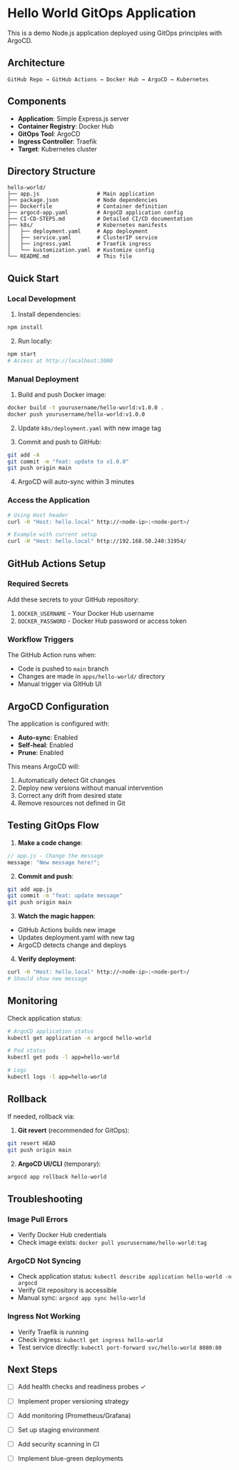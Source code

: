 # Hello World GitOps Application

This is a demo Node.js application deployed using GitOps principles with ArgoCD.

## Architecture

```
GitHub Repo → GitHub Actions → Docker Hub → ArgoCD → Kubernetes
```

## Components

- **Application**: Simple Express.js server
- **Container Registry**: Docker Hub
- **GitOps Tool**: ArgoCD
- **Ingress Controller**: Traefik
- **Target**: Kubernetes cluster

## Directory Structure

```
hello-world/
├── app.js                  # Main application
├── package.json            # Node dependencies
├── Dockerfile              # Container definition
├── argocd-app.yaml         # ArgoCD application config
├── CI-CD-STEPS.md          # Detailed CI/CD documentation
├── k8s/                    # Kubernetes manifests
│   ├── deployment.yaml     # App deployment
│   ├── service.yaml        # ClusterIP service
│   ├── ingress.yaml        # Traefik ingress
│   └── kustomization.yaml  # Kustomize config
└── README.md               # This file
```

## Quick Start

### Local Development

1. Install dependencies:

```bash
npm install
```

2. Run locally:

```bash
npm start
# Access at http://localhost:3000
```

### Manual Deployment

1. Build and push Docker image:

```bash
docker build -t yourusername/hello-world:v1.0.0 .
docker push yourusername/hello-world:v1.0.0
```

2. Update `k8s/deployment.yaml` with new image tag

3. Commit and push to GitHub:

```bash
git add -A
git commit -m "feat: update to v1.0.0"
git push origin main
```

4. ArgoCD will auto-sync within 3 minutes

### Access the Application

```bash
# Using Host header
curl -H "Host: hello.local" http://<node-ip>:<node-port>/

# Example with current setup
curl -H "Host: hello.local" http://192.168.50.240:31954/
```

## GitHub Actions Setup

### Required Secrets

Add these secrets to your GitHub repository:

1. `DOCKER_USERNAME` - Your Docker Hub username
2. `DOCKER_PASSWORD` - Docker Hub password or access token

### Workflow Triggers

The GitHub Action runs when:

- Code is pushed to `main` branch
- Changes are made in `apps/hello-world/` directory
- Manual trigger via GitHub UI

## ArgoCD Configuration

The application is configured with:

- **Auto-sync**: Enabled
- **Self-heal**: Enabled
- **Prune**: Enabled

This means ArgoCD will:

1. Automatically detect Git changes
2. Deploy new versions without manual intervention
3. Correct any drift from desired state
4. Remove resources not defined in Git

## Testing GitOps Flow

1. **Make a code change**:

```javascript
// app.js - Change the message
message: "New message here!";
```

2. **Commit and push**:

```bash
git add app.js
git commit -m "feat: update message"
git push origin main
```

3. **Watch the magic happen**:

- GitHub Actions builds new image
- Updates deployment.yaml with new tag
- ArgoCD detects change and deploys

4. **Verify deployment**:

```bash
curl -H "Host: hello.local" http://<node-ip>:<node-port>/
# Should show new message
```

## Monitoring

Check application status:

```bash
# ArgoCD application status
kubectl get application -n argocd hello-world

# Pod status
kubectl get pods -l app=hello-world

# Logs
kubectl logs -l app=hello-world
```

## Rollback

If needed, rollback via:

1. **Git revert** (recommended for GitOps):

```bash
git revert HEAD
git push origin main
```

2. **ArgoCD UI/CLI** (temporary):

```bash
argocd app rollback hello-world
```

## Troubleshooting

### Image Pull Errors

- Verify Docker Hub credentials
- Check image exists: `docker pull yourusername/hello-world:tag`

### ArgoCD Not Syncing

- Check application status: `kubectl describe application hello-world -n argocd`
- Verify Git repository is accessible
- Manual sync: `argocd app sync hello-world`

### Ingress Not Working

- Verify Traefik is running
- Check ingress: `kubectl get ingress hello-world`
- Test service directly: `kubectl port-forward svc/hello-world 8080:80`

## Next Steps

- [ ] Add health checks and readiness probes ✓
- [ ] Implement proper versioning strategy
- [ ] Add monitoring (Prometheus/Grafana)
- [ ] Set up staging environment
- [ ] Add security scanning in CI
- [ ] Implement blue-green deployments

